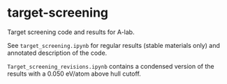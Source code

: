 # target-screening
Target screening code and results for A-lab.

See `target_screening.ipynb` for regular results (stable materials only) and annotated description of the code.

`Target_screening_revisions.ipynb` contains a condensed version of the results with a 0.050 eV/atom above hull cutoff.
